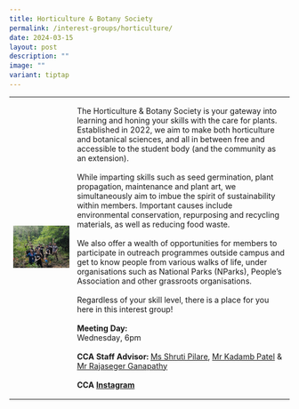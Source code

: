 ```yaml
---
title: Horticulture & Botany Society
permalink: /interest-groups/horticulture/
date: 2024-03-15
layout: post
description: ""
image: ""
variant: tiptap
---
```

<table style="minWidth: 50px">
<colgroup>
<col>
<col>
</colgroup>
<tbody>
<tr>
<td rowspan="1" colspan="1">
<div class="isomer-image-wrapper">
<img style="width: 100%" height="auto" width="100%" alt="" src="/images/Interest Groups/Horticulture___Botany_Society.png">
</div>
</td>
<td rowspan="1" colspan="1">
<p>The Horticulture &amp; Botany Society is your gateway into learning and
honing your skills with the care for plants. Established in 2022, we aim
to make both horticulture and botanical sciences, and all in between free
and accessible to the student body (and the community as an extension).
<br>
<br>While imparting skills such as seed germination, plant propagation, maintenance
and plant art, we simultaneously aim to imbue the spirit of sustainability
within members. Important causes include environmental conservation, repurposing
and recycling materials, as well as reducing food waste.
<br>
<br>We also offer a wealth of opportunities for members to participate in
outreach programmes outside campus and get to know people from various
walks of life, under organisations such as National Parks (NParks), People’s
Association and other grassroots organisations.
<br>
<br>Regardless of your skill level, there is a place for you here in this
interest group!
<br>
<br><strong>Meeting Day:</strong>
<br>Wednesday, 6pm
<br>
<br><strong>CCA Staff Advisor:</strong>  <a href="mailto:Shruti_PILARE@TP.EDU.SG" rel="noopener noreferrer nofollow" target="_blank">Ms Shruti Pilare</a>, <a href="mailto:Kadamb_PATEL@TP.EDU.SG" rel="noopener noreferrer nofollow" target="_blank">Mr Kadamb Patel</a> &amp;
<a href="mailto:Ganapathy_Rajaseger@tp.edu.sg" rel="noopener noreferrer nofollow" target="_blank">Mr Rajaseger Ganapathy</a>
<br>
<br><strong>CCA <a href="https://www.instagram.com/hnbsoc/?hl=en" rel="noopener noreferrer nofollow" target="_blank">Instagram</a></strong>
</p>
</td>
</tr>
</tbody>
</table>
<p></p>